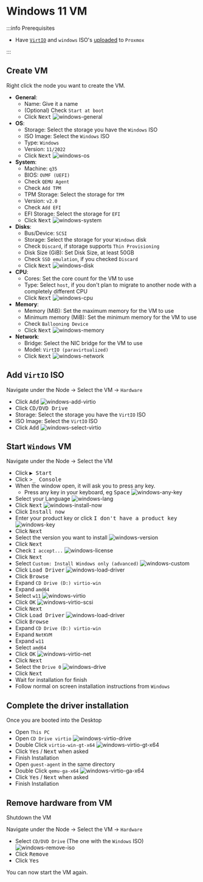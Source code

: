 # Windows 11 VM

:::info Prerequisites

- Have [`VirtIO`](5-upload-iso.md#download-virtio-iso) and `windows` ISO's [uploaded](./5-upload-iso.md) to `Proxmox`

:::

## Create VM

Right click the node you want to create the VM.

- **General**:
  - Name: Give it a name
  - (Optional) Check `Start at boot`
  - Click <kbd>Next</kbd>
    ![windows-general](img/proxmox-windows-general.png)
- **OS**:
  - Storage: Select the storage you have the `Windows` ISO
  - ISO Image: Select the `Windows` ISO
  - Type: `Windows`
  - Version: `11/2022`
  - Click <kbd>Next</kbd>
    ![windows-os](img/proxmox-windows-os.png)
- **System**:
  - Machine: `q35`
  - BIOS: `OVMF (UEFI)`
  - Check `QEMU Agent`
  - Check `Add TPM`
  - TPM Storage: Select the storage for `TPM`
  - Version: `v2.0`
  - Check `Add EFI`
  - EFI Storage: Select the storage for `EFI`
  - Click <kbd>Next</kbd>
    ![windows-system](img/proxmox-windows-system.png)
- **Disks**:
  - Bus/Device: `SCSI`
  - Storage: Select the storage for your `Windows` disk
  - Check `Discard`, if storage supports `Thin Provisioning`
  - Disk Size (GiB): Set Disk Size, at least 50GB
  - Check `SSD emulation`, if you checked `Discard`
  - Click <kbd>Next</kbd>
    ![windows-disk](img/proxmox-windows-disk.png)
- **CPU**:
  - Cores: Set the core count for the VM to use
  - Type: Select `host`, if you don't plan to migrate to another node with a completely different CPU
  - Click <kbd>Next</kbd>
    ![windows-cpu](img/proxmox-windows-cpu.png)
- **Memory**:
  - Memory (MiB): Set the maximum memory for the VM to use
  - Minimum memory (MiB): Set the minimum memory for the VM to use
  - Check `Ballooning Device`
  - Click <kbd>Next</kbd>
    ![windows-memory](img/proxmox-windows-memory.png)
- **Network**:
  - Bridge: Select the NIC bridge for the VM to use
  - Model: `VirtIO (paravirtualized)`
  - Click <kbd>Next</kbd>
    ![windows-network](img/proxmox-windows-network.png)

## Add `VirtIO` ISO

Navigate under the Node -> Select the VM -> `Hardware`

- Click <kbd>Add</kbd>
  ![windows-add-virtio](img/proxmox-windows-add-virtio.png)
- Click <kbd>CD/DVD Drive</kbd>
- Storage: Select the storage you have the `VirtIO` ISO
- ISO Image: Select the `VirtIO` ISO
- Click <kbd>Add</kbd>
  ![windows-select-virtio](img/proxmox-windows-select-virtio.png)

## Start `Windows` VM

Navigate under the Node -> Select the VM

- Click <kbd>▶️ Start</kbd>
- Click <kbd>>_ Console</kbd>
- When the window open, it will ask you to press any key.
  - Press any key in your keyboard, eg <kbd>Space</kbd>
    ![windows-any-key](img/proxmox-windows-any-key.png)
- Select your Language
  ![windows-lang](img/proxmox-windows-lang.png)
- Click <kbd>Next</kbd>
  ![windows-install-now](img/proxmox-windows-install-now.png)
- Click <kbd>Install now</kbd>
- Enter your product key or click <kbd>I don't have a product key</kbd>
  ![windows-key](img/proxmox-windows-key.png)
- Click <kbd>Next</kbd>
- Select the version you want to install
  ![windows-version](img/proxmox-windows-version.png)
- Click <kbd>Next</kbd>
- Check `I accept...`
  ![windows-license](img/proxmox-windows-license.png)
- Click <kbd>Next</kbd>
- Select `Custom: Install Windows only (advanced)`
  ![windows-custom](img/proxmox-windows-custom.png)
- Click <kbd>Load Driver</kbd>
  ![windows-load-driver](img/proxmox-windows-load-driver.png)
- Click <kbd>Browse</kbd>
- Expand `CD Drive (D:) virtio-win`
- Expand `amd64`
- Select `w11`
  ![windows-virtio](img/proxmox-windows-virtio.png)
- Click <kbd>OK</kbd>
  ![windows-virtio-scsi](img/proxmox-windows-virtio-scsi.png)
- Click <kbd>Next</kbd>
- Click <kbd>Load Driver</kbd>
  ![windows-load-driver](img/proxmox-windows-load-driver.png)
- Click <kbd>Browse</kbd>
- Expand `CD Drive (D:) virtio-win`
- Expand `NetKVM`
- Expand `w11`
- Select `amd64`
- Click <kbd>OK</kbd>
  ![windows-virtio-net](img/proxmox-windows-virtio-net.png)
- Click <kbd>Next</kbd>
- Select the `Drive 0`
  ![windows-drive](img/proxmox-windows-drive.png)
- Click <kbd>Next</kbd>
- Wait for installation for finish
- Follow normal on screen installation instructions from `Windows`

## Complete the driver installation

Once you are booted into the Desktop

- Open `This PC`
- Open `CD Drive virtio`
  ![windows-virtio-drive](img/proxmox-windows-virtio-drive.png)
- Double Click `virtio-win-gt-x64`
  ![windows-virtio-gt-x64](img/proxmox-windows-virtio-gt-x64.png)
- Click <kbd>Yes</kbd> / <kbd>Next</kbd> when asked
- Finish Installation
- Open `guest-agent` in the same directory
- Double Click `qemu-ga-x64`
  ![windows-virtio-ga-x64](img/proxmox-windows-virtio-ga-x64.png)
- Click <kbd>Yes</kbd> / <kbd>Next</kbd> when asked
- Finish Installation

## Remove hardware from VM

Shutdown the VM

Navigate under the Node -> Select the VM -> `Hardware`

- Select `CD/DVD Drive` (The one with the `Windows` ISO)
  ![windows-remove-iso](img/proxmox-windows-remove-iso.png)
- Click <kbd>Remove</kbd>
- Click <kbd>Yes</kbd>

You can now start the VM again.
